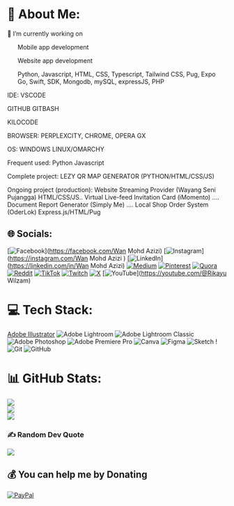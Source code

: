 


# 💫 About Me:
🔭 I’m currently working on
<ul>Mobile app development</ul>
<ul>Website app development</ul>
<ul>Python, Javascript, HTML, CSS, Typescript, Tailwind CSS, Pug, Expo Go, Swift, SDK, Mongodb, mySQL, expressJS, PHP</ul>

IDE:
VSCODE

GITHUB
GITBASH

KILOCODE

BROWSER: 
PERPLEXCITY, CHROME, OPERA GX 

OS: 
WINDOWS
LINUX/OMARCHY

Frequent used: 
Python
Javascript

Complete project: 
LEZY QR MAP GENERATOR (PYTHON/HTML/CSS/JS)

Ongoing project (production):
Website Streaming Provider (Wayang Seni Pujangga) HTML/CSS/JS..
Virtual Live-feed Invitation Card (iMomento) ....
Document Report Generator (Simply Me) ....
Local Shop Order System (OderLok) Express.js/HTML/Pug




## 🌐 Socials:
[![Facebook](https://img.shields.io/badge/Facebook-%231877F2.svg?logo=Facebook&logoColor=white)](https://facebook.com/Wan Mohd Azizi) [![Instagram](https://img.shields.io/badge/Instagram-%23E4405F.svg?logo=Instagram&logoColor=white)](https://instagram.com/Wan Mohd Azizi ) [![LinkedIn](https://img.shields.io/badge/LinkedIn-%230077B5.svg?logo=linkedin&logoColor=white)](https://linkedin.com/in/Wan Mohd Azizi) [![Medium](https://img.shields.io/badge/Medium-12100E?logo=medium&logoColor=white)](https://medium.com/@ctaxnagomi) [![Pinterest](https://img.shields.io/badge/Pinterest-%23E60023.svg?logo=Pinterest&logoColor=white)](https://pinterest.com/ctaxnagomi) [![Quora](https://img.shields.io/badge/Quora-%23B92B27.svg?logo=Quora&logoColor=white)](https://quora.com/profile/ctaxnagomi) [![Reddit](https://img.shields.io/badge/Reddit-%23FF4500.svg?logo=Reddit&logoColor=white)](https://reddit.com/user/ctaxnagomi) [![TikTok](https://img.shields.io/badge/TikTok-%23000000.svg?logo=TikTok&logoColor=white)](https://tiktok.com/@ctaxnagomi) [![Twitch](https://img.shields.io/badge/Twitch-%239146FF.svg?logo=Twitch&logoColor=white)](https://twitch.tv/ctaxnagomi) [![X](https://img.shields.io/badge/X-black.svg?logo=X&logoColor=white)](https://x.com/RikayuWilzam) [![YouTube](https://img.shields.io/badge/YouTube-%23FF0000.svg?logo=YouTube&logoColor=white)](https://youtube.com/@Rikayu Wilzam) 

# 💻 Tech Stack:
[Adobe Illustrator](https://img.shields.io/badge/adobe%20illustrator-%23FF9A00.svg?style=flat&logo=adobe%20illustrator&logoColor=white) ![Adobe Lightroom](https://img.shields.io/badge/Adobe%20Lightroom-31A8FF.svg?style=flat&logo=Adobe%20Lightroom&logoColor=white) ![Adobe Lightroom Classic](https://img.shields.io/badge/Adobe%20Lightroom%20Classic-31A8FF.svg?style=flat&logo=Adobe%20Lightroom%20Classic&logoColor=white) ![Adobe Photoshop](https://img.shields.io/badge/adobe%20photoshop-%2331A8FF.svg?style=flat&logo=adobe%20photoshop&logoColor=white) ![Adobe Premiere Pro](https://img.shields.io/badge/Adobe%20Premiere%20Pro-9999FF.svg?style=flat&logo=Adobe%20Premiere%20Pro&logoColor=white) ![Canva](https://img.shields.io/badge/Canva-%2300C4CC.svg?style=flat&logo=Canva&logoColor=white) ![Figma](https://img.shields.io/badge/figma-%23F24E1E.svg?style=flat&logo=figma&logoColor=white) ![Sketch](https://img.shields.io/badge/Sketch-FFB387?style=flat&logo=sketch&logoColor=black) ! ![Git](https://img.shields.io/badge/git-%23F05033.svg?style=flat&logo=git&logoColor=white) ![GitHub](https://img.shields.io/badge/github-%23121011.svg?style=flat&logo=github&logoColor=white) 
# 📊 GitHub Stats:
![](https://github-readme-stats.vercel.app/api?username=CTAXNAGOMI&theme=codeSTACKr&hide_border=false&include_all_commits=true&count_private=true)<br/>
![](https://github-readme-streak-stats.herokuapp.com/?user=CTAXNAGOMI&theme=codeSTACKr&hide_border=false)<br/>
![](https://github-readme-stats.vercel.app/api/top-langs/?username=CTAXNAGOMI&theme=codeSTACKr&hide_border=false&include_all_commits=true&count_private=true&layout=compact)

### ✍️ Random Dev Quote
![](https://quotes-github-readme.vercel.app/api?type=horizontal&theme=radical)

  ## 💰 You can help me by Donating
  [![PayPal](https://img.shields.io/badge/PayPal-00457C?style=for-the-badge&logo=paypal&logoColor=white)](https://paypal.me/WanMohdAzizi) 

